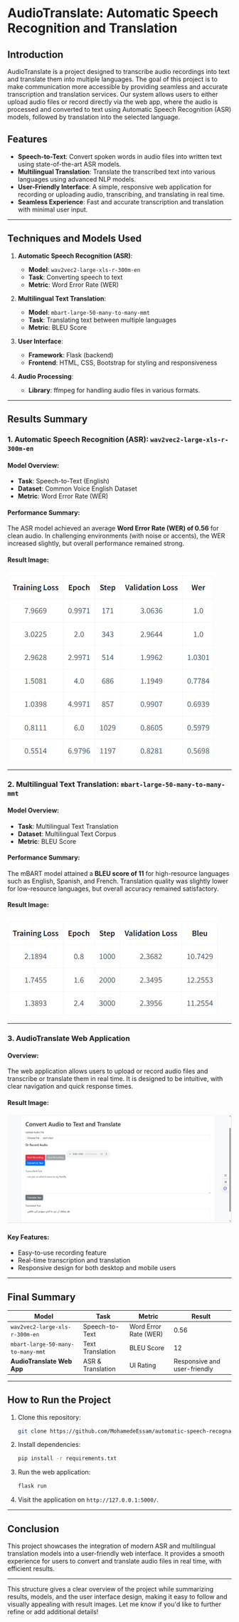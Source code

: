 # AudioTranslate: Automatic Speech Recognition and Translation
## Introduction

AudioTranslate is a project designed to transcribe audio recordings into text and translate them into multiple languages. The goal of this project is to make communication more accessible by providing seamless and accurate transcription and translation services. Our system allows users to either upload audio files or record directly via the web app, where the audio is processed and converted to text using Automatic Speech Recognition (ASR) models, followed by translation into the selected language.

## Features

- **Speech-to-Text**: Convert spoken words in audio files into written text using state-of-the-art ASR models.
- **Multilingual Translation**: Translate the transcribed text into various languages using advanced NLP models.
- **User-Friendly Interface**: A simple, responsive web application for recording or uploading audio, transcribing, and translating in real time.
- **Seamless Experience**: Fast and accurate transcription and translation with minimal user input.

---

## Techniques and Models Used

1. **Automatic Speech Recognition (ASR)**: 
   - **Model**: `wav2vec2-large-xls-r-300m-en`
   - **Task**: Converting speech to text
   - **Metric**: Word Error Rate (WER)

2. **Multilingual Text Translation**:
   - **Model**: `mbart-large-50-many-to-many-mmt`
   - **Task**: Translating text between multiple languages
   - **Metric**: BLEU Score

3. **User Interface**:
   - **Framework**: Flask (backend)
   - **Frontend**: HTML, CSS, Bootstrap for styling and responsiveness

4. **Audio Processing**:
   - **Library**: ffmpeg for handling audio files in various formats.

---

## Results Summary

### 1. **Automatic Speech Recognition (ASR)**: `wav2vec2-large-xls-r-300m-en`

#### **Model Overview**:
- **Task**: Speech-to-Text (English)
- **Dataset**: Common Voice English Dataset
- **Metric**: Word Error Rate (WER)

#### **Performance Summary**:
The ASR model achieved an average **Word Error Rate (WER) of 0.56** for clean audio. In challenging environments (with noise or accents), the WER increased slightly, but overall performance remained strong.

#### **Result Image**:
![ASR Results](./results/wave2vec2.png)

---

### 2. **Multilingual Text Translation**: `mbart-large-50-many-to-many-mmt`

#### **Model Overview**:
- **Task**: Multilingual Text Translation
- **Dataset**: Multilingual Text Corpus
- **Metric**: BLEU Score

#### **Performance Summary**:
The mBART model attained a **BLEU score of 11** for high-resource languages such as English, Spanish, and French. Translation quality was slightly lower for low-resource languages, but overall accuracy remained satisfactory.

#### **Result Image**:
![Translation Results](./results/mBart.png)

---

### 3. **AudioTranslate Web Application**

#### **Overview**:
The web application allows users to upload or record audio files and transcribe or translate them in real time. It is designed to be intuitive, with clear navigation and quick response times.

#### **Result Image**:
![UI Screenshot](./results/web-site.png)

#### **Key Features**:
- Easy-to-use recording feature
- Real-time transcription and translation
- Responsive design for both desktop and mobile users

---

## Final Summary

| Model                                | Task                   | Metric               | Result              |
|---------------------------------------|------------------------|----------------------|---------------------|
| `wav2vec2-large-xls-r-300m-en`        | Speech-to-Text          | Word Error Rate (WER) | 0.56                  |
| `mbart-large-50-many-to-many-mmt`     | Text Translation        | BLEU Score            | 12                  |
| **AudioTranslate Web App**            | ASR & Translation       | UI Rating             | Responsive and user-friendly |

---

## How to Run the Project

1. Clone this repository:
   ```bash
   git clone https://github.com/MohamedeEssam/automatic-speech-recognation.git
   ```
   
2. Install dependencies:
   ```bash
   pip install -r requirements.txt
   ```

3. Run the web application:
   ```bash
   flask run
   ```

4. Visit the application on `http://127.0.0.1:5000/`.

---

## Conclusion

This project showcases the integration of modern ASR and multilingual translation models into a user-friendly web interface. It provides a smooth experience for users to convert and translate audio files in real time, with efficient results.

---

This structure gives a clear overview of the project while summarizing results, models, and the user interface design, making it easy to follow and visually appealing with result images. Let me know if you'd like to further refine or add additional details!